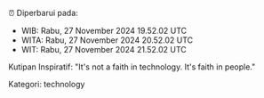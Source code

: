 ⏰ Diperbarui pada:
- WIB: Rabu, 27 November 2024 19.52.02 UTC
- WITA: Rabu, 27 November 2024 20.52.02 UTC
- WIT: Rabu, 27 November 2024 21.52.02 UTC

Kutipan Inspiratif:
"It's not a faith in technology. It's faith in people."


Kategori: technology

